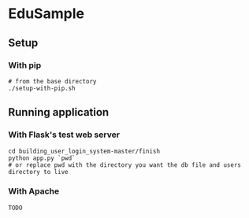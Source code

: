 # EduSample

## Setup

### With pip

```
# from the base directory
./setup-with-pip.sh
```

## Running application

### With Flask's test web server

```
cd building_user_login_system-master/finish
python app.py `pwd`      
# or replace pwd with the directory you want the db file and users directory to live
```

### With Apache

```
TODO
```
